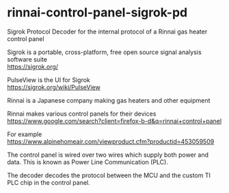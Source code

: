 # rinnai-control-panel-sigrok-pd

Sigrok Protocol Decoder for the internal protocol of a Rinnai gas heater control panel

Sigrok is a portable, cross-platform, free open source signal analysis software suite  
https://sigrok.org/

PulseView is the UI for Sigrok  
https://sigrok.org/wiki/PulseView

Rinnai is a Japanese company making gas heaters and other equipment

Rinnai makes various control panels for their devices  
https://www.google.com/search?client=firefox-b-d&q=rinnai+control+panel

For example  
https://www.alpinehomeair.com/viewproduct.cfm?productid=453059509

The control panel is wired over two wires which supply both power and data. This is known as Power Line Communication (PLC).

The decoder decodes the protocol between the MCU and the custom TI PLC chip in the control panel.
